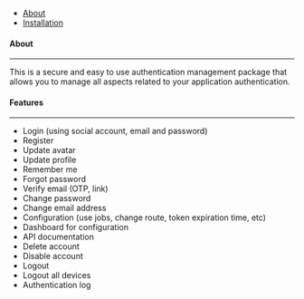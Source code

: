 - [About](about.md)
- [Installation](installation.md)

#### About
-----------------

This is a secure and easy to use authentication management package that allows you to manage all aspects related to your application authentication.

#### Features
-----------------

- Login (using social account, email and password)
- Register
- Update avatar
- Update profile
- Remember me
- Forgot password
- Verify email (OTP, link)
- Change password
- Change email address
- Configuration (use jobs, change route, token expiration time, etc)
- Dashboard for configuration
- API documentation
- Delete account
- Disable account
- Logout
- Logout all devices
- Authentication log
